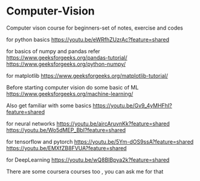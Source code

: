 # Computer-Vision
Computer vison course for beginners-set of notes, exercise and codes 

for python basics
https://youtu.be/eWRfhZUzrAc?feature=shared


for basics of numpy and pandas refer 
https://www.geeksforgeeks.org/pandas-tutorial/
https://www.geeksforgeeks.org/python-numpy/

for matplotlib
https://www.geeksforgeeks.org/matplotlib-tutorial/


Before starting computer vision do some basic of ML 
https://www.geeksforgeeks.org/machine-learning/

Also get familiar with some basics 
https://youtu.be/Gv9_4yMHFhI?feature=shared

for neural networks
https://youtu.be/aircAruvnKk?feature=shared
https://youtu.be/Wo5dMEP_BbI?feature=shared

for tensorflow and pytorch
https://youtu.be/5Ym-dOS9ssA?feature=shared
https://youtu.be/EMXfZB8FVUA?feature=shared


for DeepLearning
https://youtu.be/wQ8BIBpya2k?feature=shared

There are some coursera courses too , you can ask me for that 
